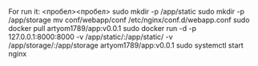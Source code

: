 For run it: <пробел><пробел>
sudo mkdir -p /app/static
sudo mkdir -p /app/storage
mv conf/webapp/conf /etc/nginx/conf.d/webapp.conf
sudo docker pull artyom1789/app:v0.0.1 
sudo docker run -d -p 127.0.0.1:8000:8000 -v /app/static/:/app/static/ -v /app/storage/:/app/storage artyom1789/app:v0.0.1 
sudo systemctl start nginx
